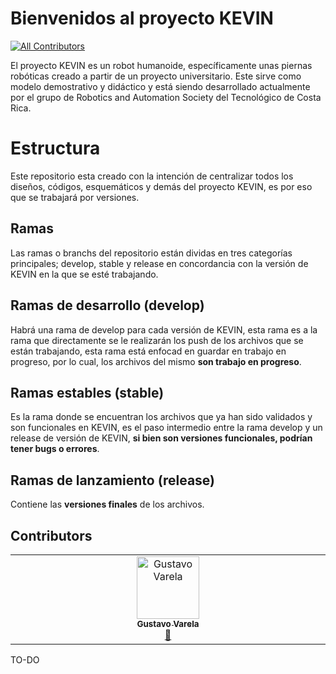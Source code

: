 # Bienvenidos al proyecto KEVIN
<!-- ALL-CONTRIBUTORS-BADGE:START - Do not remove or modify this section -->
[![All Contributors](https://img.shields.io/badge/all_contributors-1-orange.svg?style=flat-square)](#contributors-)
<!-- ALL-CONTRIBUTORS-BADGE:END -->
El proyecto KEVIN es un robot humanoide, específicamente unas piernas robóticas creado a partir de un proyecto universitario. Este sirve como modelo demostrativo y didáctico y está siendo desarrollado actualmente por el grupo de Robotics and Automation Society del Tecnológico de Costa Rica.

# Estructura
Este repositorio esta creado con la intención de centralizar todos los diseños, códigos, esquemáticos y demás del proyecto KEVIN, es por eso que se trabajará por versiones.

## Ramas
Las ramas o branchs del repositorio están dividas en tres categorías principales; develop, stable y release en concordancia con la versión de KEVIN en la que se esté trabajando.

## Ramas de desarrollo (develop)
Habrá una rama de develop para cada versión de KEVIN, esta rama es a la rama que directamente se le realizarán los push de los archivos que se están trabajando, esta rama está enfocad en guardar en trabajo en progreso, por lo cual, los archivos del mismo **son trabajo en progreso**.

## Ramas estables (stable)
Es la rama donde se encuentran los archivos que ya han sido validados y son funcionales en KEVIN, es el paso intermedio entre la rama develop y un release de versión de KEVIN, **si bien son versiones funcionales, podrían tener bugs o errores**.

## Ramas de lanzamiento (release)
Contiene las **versiones finales** de los archivos.

## Contributors 

<!-- ALL-CONTRIBUTORS-LIST:START - Do not remove or modify this section -->
<!-- prettier-ignore-start -->
<!-- markdownlint-disable -->
<table>
  <tbody>
    <tr>
      <td align="center" valign="top" width="14.28%"><a href="https://github.com/Ztrake1009"><img src="https://avatars.githubusercontent.com/u/35088759?v=4?s=100" width="100px;" alt="Gustavo Varela"/><br /><sub><b>Gustavo Varela</b></sub></a><br /><a href="#projectManagement-Ztrake1009" title="Project Management">📆</a></td>
    </tr>
  </tbody>
</table>

<!-- markdownlint-restore -->
<!-- prettier-ignore-end -->

<!-- ALL-CONTRIBUTORS-LIST:END -->
<!-- prettier-ignore-start -->
<!-- markdownlint-disable -->

<!-- markdownlint-restore -->
<!-- prettier-ignore-end -->

<!-- ALL-CONTRIBUTORS-LIST:END -->

TO-DO
